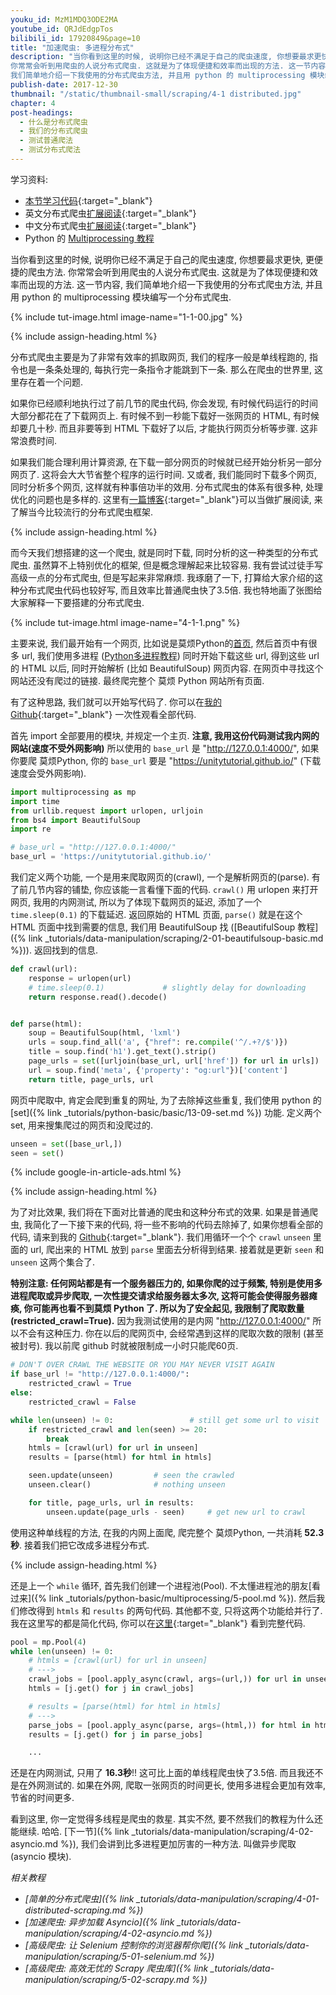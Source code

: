 ```yaml
---
youku_id: MzM1MDQ3ODE2MA
youtube_id: QRJdEdgpTos
bilibili_id: 17920849&page=10
title: "加速爬虫: 多进程分布式"
description: "当你看到这里的时候, 说明你已经不满足于自己的爬虫速度, 你想要最求更快, 更便捷的爬虫方法.
你常常会听到用爬虫的人说分布式爬虫. 这就是为了体现便捷和效率而出现的方法. 这一节内容,
我们简单地介绍一下我使用的分布式爬虫方法, 并且用 python 的 multiprocessing 模块编写一个分布式爬虫."
publish-date: 2017-12-30
thumbnail: "/static/thumbnail-small/scraping/4-1 distributed.jpg"
chapter: 4
post-headings:
  - 什么是分布式爬虫
  - 我们的分布式爬虫
  - 测试普通爬法
  - 测试分布式爬法
---
```


学习资料:
  * [本节学习代码](https://github.com/unitytutorial/easy-scraping-tutorial/blob/master/notebook/4-1-distributed-scraping.ipynb){:target="_blank"}
  * 英文分布式爬虫[扩展阅读](https://blog.scrapinghub.com/2015/08/05/distributed-frontera-web-crawling-at-large-scale/){:target="_blank"}
  * 中文分布式爬虫[扩展阅读](http://bittiger.blogspot.com.au/2016/02/blog-post_3.html){:target="_blank"}
  * Python 的 [Multiprocessing 教程](/tutorials/python-basic/multiprocessing/)

当你看到这里的时候, 说明你已经不满足于自己的爬虫速度, 你想要最求更快, 更便捷的爬虫方法.
你常常会听到用爬虫的人说分布式爬虫. 这就是为了体现便捷和效率而出现的方法. 这一节内容,
我们简单地介绍一下我使用的分布式爬虫方法, 并且用 python 的 multiprocessing 模块编写一个分布式爬虫.

{% include tut-image.html image-name="1-1-00.jpg" %}




{% include assign-heading.html %}

分布式爬虫主要是为了非常有效率的抓取网页, 我们的程序一般是单线程跑的, 指令也是一条条处理的,
每执行完一条指令才能跳到下一条. 那么在爬虫的世界里, 这里存在着一个问题.

如果你已经顺利地执行过了前几节的爬虫代码, 你会发现, 有时候代码运行的时间大部分都花在了下载网页上.
有时候不到一秒能下载好一张网页的 HTML, 有时候却要几十秒. 而且非要等到 HTML 下载好了以后, 才能执行网页分析等步骤.
这非常浪费时间.

如果我们能合理利用计算资源, 在下载一部分网页的时候就已经开始分析另一部分网页了. 这将会大大节省整个程序的运行时间.
又或者, 我们能同时下载多个网页, 同时分析多个网页, 这样就有种事倍功半的效用.
分布式爬虫的体系有很多种, 处理优化的问题也是多样的. 这里有[一篇博客](http://bittiger.blogspot.com.au/2016/02/blog-post_3.html){:target="_blank"}可以当做扩展阅读,
来了解当今比较流行的分布式爬虫框架.





{% include assign-heading.html %}

而今天我们想搭建的这一个爬虫, 就是同时下载, 同时分析的这一种类型的分布式爬虫. 虽然算不上特别优化的框架, 但是概念理解起来比较容易.
我有尝试过徒手写高级一点的分布式爬虫, 但是写起来非常麻烦. 我琢磨了一下, 打算给大家介绍的这种分布式爬虫代码也较好写,
而且效率比普通爬虫快了3.5倍. 我也特地画了张图给大家解释一下要搭建的分布式爬虫.

{% include tut-image.html image-name="4-1-1.png" %}

主要来说, 我们最开始有一个网页, 比如说是莫烦Python的[首页](/), 然后首页中有很多 url, 我们使用多进程 ([Python多进程教程](/tutorials/python-basic/multiprocessing/))
同时开始下载这些 url, 得到这些 url 的 HTML 以后, 同时开始解析 (比如 BeautifulSoup) 网页内容. 在网页中寻找这个网站还没有爬过的链接.
最终爬完整个 莫烦 Python 网站所有页面.

有了这种思路, 我们就可以开始写代码了. 你可以在[我的 Github](https://github.com/unitytutorial/easy-scraping-tutorial/blob/master/notebook/4-1-distributed-scraping.ipynb){:target="_blank"}
一次性观看全部代码.

首先 import 全部要用的模块, 并规定一个主页. **注意, 我用这份代码测试我内网的网站(速度不受外网影响)**
所以使用的 `base_url` 是 "http://127.0.0.1:4000/", 如果你要爬 莫烦Python, 你的 `base_url`
要是 "https://unitytutorial.github.io/" (下载速度会受外网影响).

```python
import multiprocessing as mp
import time
from urllib.request import urlopen, urljoin
from bs4 import BeautifulSoup
import re

# base_url = "http://127.0.0.1:4000/"
base_url = 'https://unitytutorial.github.io/'
```

我们定义两个功能, 一个是用来爬取网页的(crawl), 一个是解析网页的(parse). 有了前几节内容的铺垫,
你应该能一言看懂下面的代码. `crawl()` 用 urlopen 来打开网页, 我用的内网测试, 所以为了体现下载网页的延迟,
添加了一个 `time.sleep(0.1)` 的下载延迟. 返回原始的 HTML 页面, `parse()` 就是在这个 HTML 页面中找到需要的信息,
我们用 BeautifulSoup 找 ([BeautifulSoup 教程]({% link _tutorials/data-manipulation/scraping/2-01-beautifulsoup-basic.md %})).
返回找到的信息.

```python
def crawl(url):
    response = urlopen(url)
    # time.sleep(0.1)             # slightly delay for downloading
    return response.read().decode()


def parse(html):
    soup = BeautifulSoup(html, 'lxml')
    urls = soup.find_all('a', {"href": re.compile('^/.+?/$')})
    title = soup.find('h1').get_text().strip()
    page_urls = set([urljoin(base_url, url['href']) for url in urls])   # 去重
    url = soup.find('meta', {'property': "og:url"})['content']
    return title, page_urls, url
```

网页中爬取中, 肯定会爬到重复的网址, 为了去除掉这些重复, 我们使用 python 的 [set]({% link _tutorials/python-basic/basic/13-09-set.md %}) 功能.
定义两个 set, 用来搜集爬过的网页和没爬过的.

```python
unseen = set([base_url,])
seen = set()
```


{% include google-in-article-ads.html %}







{% include assign-heading.html %}

为了对比效果, 我们将在下面对比普通的爬虫和这种分布式的效果. 如果是普通爬虫,
我简化了一下接下来的代码, 将一些不影响的代码去除掉了, 如果你想看全部的代码, 请来到我的 [Github](https://github.com/unitytutorial/easy-scraping-tutorial/blob/master/notebook/4-1-distributed-scraping.ipynb){:target="_blank"}.
我们用循环一个个 `crawl` `unseen` 里面的 url, 爬出来的 HTML 放到 `parse` 里面去分析得到结果.
接着就是更新 `seen` 和 `unseen` 这两个集合了.

**特别注意: 任何网站都是有一个服务器压力的, 如果你爬的过于频繁, 特别是使用多进程爬取或异步爬取, 一次性提交请求给服务器太多次,
这将可能会使得服务器瘫痪, 你可能再也看不到莫烦 Python 了. 所以为了安全起见, 我限制了爬取数量(restricted_crawl=True).** 因为我测试使用的是内网 "http://127.0.0.1:4000/" 所以不会有这种压力.
你在以后的爬网页中, 会经常遇到这样的爬取次数的限制 (甚至被封号). 我以前爬 github 时就被限制成一小时只能爬60页.

```python
# DON'T OVER CRAWL THE WEBSITE OR YOU MAY NEVER VISIT AGAIN
if base_url != "http://127.0.0.1:4000/":
    restricted_crawl = True
else:
    restricted_crawl = False

while len(unseen) != 0:                 # still get some url to visit
    if restricted_crawl and len(seen) >= 20:
        break
    htmls = [crawl(url) for url in unseen]
    results = [parse(html) for html in htmls]

    seen.update(unseen)         # seen the crawled
    unseen.clear()              # nothing unseen

    for title, page_urls, url in results:
        unseen.update(page_urls - seen)     # get new url to crawl
```

使用这种单线程的方法, 在我的内网上面爬, 爬完整个 莫烦Python, 一共消耗 **52.3秒**.
接着我们把它改成多进程分布式.


{% include assign-heading.html %}

还是上一个 `while` 循环, 首先我们创建一个进程池(Pool). 不太懂进程池的朋友[看过来]({% link _tutorials/python-basic/multiprocessing/5-pool.md %}).
然后我们修改得到 `htmls` 和 `results` 的两句代码. 其他都不变, 只将这两个功能给并行了.
我在这里写的都是简化代码, 你可以在[这里](https://github.com/unitytutorial/easy-scraping-tutorial/blob/master/notebook/4-1-distributed-scraping.ipynb){:target="_blank"}
看到完整代码.

```python
pool = mp.Pool(4)
while len(unseen) != 0:
    # htmls = [crawl(url) for url in unseen]
    # --->
    crawl_jobs = [pool.apply_async(crawl, args=(url,)) for url in unseen]
    htmls = [j.get() for j in crawl_jobs]

    # results = [parse(html) for html in htmls]
    # --->
    parse_jobs = [pool.apply_async(parse, args=(html,)) for html in htmls]
    results = [j.get() for j in parse_jobs]

    ...
```

还是在内网测试, 只用了 **16.3秒**!! 这可比上面的单线程爬虫快了3.5倍. 而且我还不是在外网测试的.
如果在外网, 爬取一张网页的时间更长, 使用多进程会更加有效率, 节省的时间更多.

看到这里, 你一定觉得多线程是爬虫的救星. 其实不然, 要不然我们的教程为什么还能继续. 哈哈.
[下一节]({% link _tutorials/data-manipulation/scraping/4-02-asyncio.md %}),
我们会讲到比多进程更加厉害的一种方法. 叫做异步爬取 (asyncio 模块).





*相关教程*

* *[简单的分布式爬虫]({% link _tutorials/data-manipulation/scraping/4-01-distributed-scraping.md %})*
* *[加速爬虫: 异步加载 Asyncio]({% link _tutorials/data-manipulation/scraping/4-02-asyncio.md %})*
* *[高级爬虫: 让 Selenium 控制你的浏览器帮你爬]({% link _tutorials/data-manipulation/scraping/5-01-selenium.md %})*
* *[高级爬虫: 高效无忧的 Scrapy 爬虫库]({% link _tutorials/data-manipulation/scraping/5-02-scrapy.md %})*
